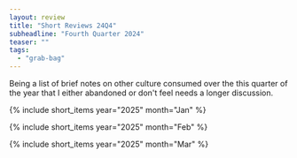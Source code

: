 ```yaml
---
layout: review
title: "Short Reviews 24Q4"
subheadline: "Fourth Quarter 2024"
teaser: ""
tags:
  - "grab-bag"
---
```


Being a list of brief notes on other culture consumed over the this quarter of the year that I either abandoned or don't feel needs a longer discussion.

{% include short_items year="2025" month="Jan" %}

{% include short_items year="2025" month="Feb" %}

{% include short_items year="2025" month="Mar" %}